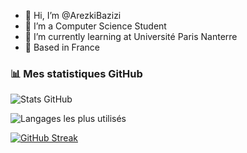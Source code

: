 - 👋 Hi, I’m @ArezkiBazizi
- 👀 I’m a Computer Science Student
- 📙 I’m currently learning at Université Paris Nanterre
- 📍 Based in France

### 📊 Mes statistiques GitHub

![Stats GitHub](https://github-readme-stats.vercel.app/api?username=ArezkiBazizi&show_icons=true&theme=tokyonight)

![Langages les plus utilisés](https://github-readme-stats.vercel.app/api/top-langs/?username=ArezkiBazizi&layout=compact&theme=tokyonight)

[![GitHub Streak](https://streak-stats.demolab.com?user=ArezkiBazizi&theme=tokyonight)](https://git.io/streak-stats)

